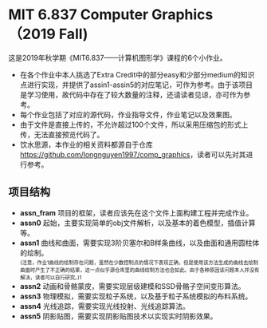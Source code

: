 # MIT 6.837 Computer Graphics（2019 Fall)
这是2019年秋学期《MIT6.837——计算机图形学》课程的6个小作业。  
- 在各个作业中本人挑选了Extra Credit中的部分easy和少部分medium的知识点进行实现，并提供了assin1-assin5的对应笔记，可作为参考。由于该项目是学习使用，故代码中存在了较大数量的注释，还请读者见谅，亦可作为参考。  
- 每个作业包括了对应的源代码，作业指导文件，作业笔记以及效果图。
- 由于文件是直接上传的，不允许超过100个文件，所以采用压缩包的形式上传，无法直接预览代码了。
- 饮水思源，本作业的相关资料都源自于仓库<https://github.com/longnguyen1997/comp_graphics>，读者可以先对其进行参考。
## 项目结构
- **assn_fram** 项目的框架，读者应该先在这个文件上面构建工程并完成作业。
- **assn0** 起始，主要实现简单的obj文件解析，以及基本的着色模型，插值计算等。
- **assn1** 曲线和曲面，需要实现3阶贝塞尔和B样条曲线，以及曲面和通用圆柱体的绘制。  
<font size="1">(注意，作业1曲线的绘制存在问题，虽然在少数控制点的情况下表现正确，但是使用该方法生成的曲线去绘制曲面时产生了不正确的结果，这一点似乎源仓库里的曲线绘制方法也会如此。由于各种原因该问题本人并没有解决，读者可以自行研究。)1</font><br /> 
- **assn2** 动画和骨骼蒙皮，需要实现层级建模和SSD骨骼子空间变形算法。
- **assn3** 物理模拟，需要实现粒子系统，以及基于粒子系统模拟的布料系统。
- **assn4** 光线追踪，需要实现光线投射、光线追踪算法。
- **assn5** 阴影贴图，需要实现阴影贴图技术以实现实时阴影效果。

